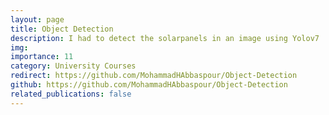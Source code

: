 ```yaml
---
layout: page
title: Object Detection
description: I had to detect the solarpanels in an image using Yolov7
img: 
importance: 11
category: University Courses
redirect: https://github.com/MohammadHAbbaspour/Object-Detection
github: https://github.com/MohammadHAbbaspour/Object-Detection
related_publications: false
---
```

